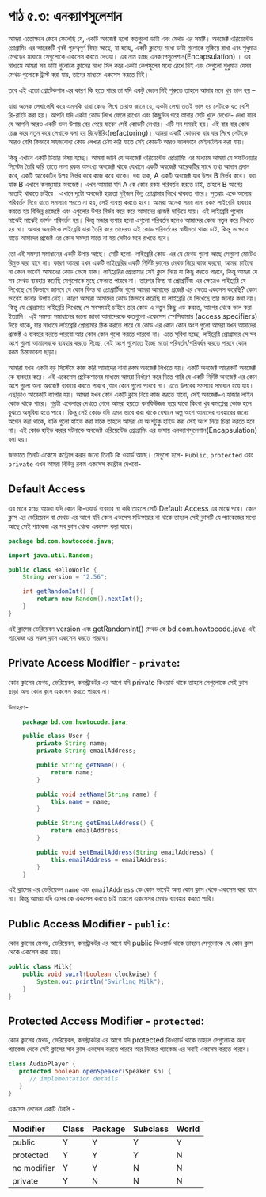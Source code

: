 # পাঠ ৫.৩: এনক্যাপসুলেশান

আমরা এতোক্ষনে জেনে ফেলেছি যে, একটি অবজেক্ট হলো কতগুলো ডাটা এবং মেথড এর সমষ্টি। অবজেক্ট ওরিয়েন্টেড প্রোগ্রামিং এর আরেকটি খুবই গুরুত্বপূর্ণ বিষয় আছে, যা হচ্ছে, একটি ক্লাসের মধ্যে ডাটা গুলোকে লুকিয়ে রাখা এবং শুধুমাত্র মেথডের মাধ্যমে সেগুলোকে একসেস করতে দেওয়া। এর নাম হচ্ছে এনক্যাপসুলেশান\(Encapsulation\) । এর মাধ্যমে আমরা সব ডাটা গুলোকে ক্লাসের মধ্যে সিল করে একটা কেপসুলের মধ্যে রেখে দিই এবং সেগুলো শুধুমাত্র যেসব মেথড গুলোকে ট্রাস্ট করা যায়, তাদের মাধ্যমে একসেস করতে দিই।

তবে এই এতো প্রোটেকশান এর কারণ কি হতে পারে তা যদি একটু জেনে নিই শুরুতে তাহলে আমার মনে খুব ভাল হয় –

যারা অনেক লেখালেখি করে এমনকি যারা কোড লিখে তারাও জানে যে, একটা লেখা ততই ভাল হয় সেটাকে যত বেশি রি-রাইট করা হয়। আপনি যদি একটা কোড লিখে ফেলে রাখেন এবং কিছুদিন পরে আবার সেটি খুলে দেখেন- দেখা যাবে যে আপনি আরও একটি ভাল উপায় বের পেয়ে যাবেন সেই কোডটি লেখার। এটি সব সময়ই হয়। এই বার বার কোড চেঞ্জ করে নতুন করে লেখাকে বলা হয় রিফেক্টরিং\(refactoring\)। আমরা একটি কোডকে বার বার লিখে সেটাকে আরও বেশি কিভাবে সহজবোধ্য কোড লেখার চেষ্টা করি যাতে সেই কোডটি আরও ভালভাবে মেইনটেইন করা যায়।

কিন্তু এখানে একটি চিন্তার বিষয় হচ্ছে। আমরা জানি যে অবজেক্ট ওরিয়েন্টেড প্রোগ্রামিং এর মাধ্যমে আমরা যে সফটওয়্যার সিস্টেম তৈরি করি তাতে নানা রকম অসংখ্য অবজেক্ট থাকে যেখানে একটি অবজেক্ট আরেকটির সাথে তথ্য আদান প্রদান করে, একটি আরেকটির উপর নির্ভর করে কাজ করে থাকে। ধরা যাক, A একটি অবজেক্ট যার উপর B নির্ভর করে। ধরা যাক B এখানে কনজ্যুমার অবজেক্ট। এখন আমারা যদি A কে কোন রকম পরিবর্তন করতে চাই, তাহলে B আগের মতোই থাকতে চাইবে। এখানে দুটো অবজেক্ট হয়তো দুইজন ভিন্ন প্রোগ্রামার লিখে থাকতে পারে। সুতরাং একে অন্যের পরিবর্তন নিয়ে যাতে সমস্যায় পরতে না হয়, সেই ব্যবস্থা করতে হবে। আমরা অনেক সময় নানা রকম লাইব্রেরি ব্যবহার করতে হয় বিভিন্ন প্রজেক্টে এবং এগুলোর উপর নির্ভর করে করে আমাদের প্রজেক্ট দাড়িয়ে যায়। এই লাইব্রেরি গুলোর মাঝেই মাঝেই ভার্সন পরিবর্তন হয়। কিন্তু মজার ব্যপার হলো এগুলো পরিবর্তন হলেও আমাদের কোড নতুন করে লিখতে হয় না। আবার অন্যদিকে লাইব্রেরি যারা তৈরি করে তাদেরও এই কোড পরিবর্তনের স্বাধীনতা থাকা চাই, কিন্তু সক্ষেত্রে যাতে আমাদের প্রজেক্ট এর কোন সমস্যা যাতে না হয় সেটাও মনে রাখতে হবে।

তো এই সমস্যা সমাধানের একটি উপায় আছে। সেটি হলো- লাইব্রেরি কোড-এর যে মেথড গুলো আছে সেগুলো মোটেও রিমুভ করা যাবে না। কারণ আমরা যখন একটি লাইব্রেরির একটি নির্দিষ্ট ক্লাসের মেথড নিয়ে কাজ করবো, আমরা চাইবো না কোন ভাবেই আমাদের কোড ভেঙ্গে যাক। লাইব্রেরির প্রোগ্রামার সেই ক্লাস নিয়ে যা কিছু করতে পারবে, কিন্তু আমরা যে সব মেথড ব্যবহার করেছি সেগুলোকে মুছে ফেলতে পারবে না। তারপর ফিল্ড বা প্রোপ্রার্টিজ এর ক্ষেত্রেও লাইব্রেরি যে লিখেছে সে কিভাবে জানবে যে কোন ফিল্ড বা প্রোপ্রার্টিজ গুলো আমরা আমাদের প্রজেক্ট এর ক্ষেত্রে একসেস করেছি? কোন ভাবেই জানার উপায় নেই। কারণ আমারা আমাদের কোড কিভাবে করেছি যা লাইব্রেরি যে লিখেছে তার জানার কথা নয়। কিন্তু যে প্রোগ্রামার লাইব্রেরি লিখেছে সে সবসময়ই চাইবে তার কোড এ নতুন কিছু এড করতে, আগের থেকে ভাল করা ইত্যাদি। এ্ই সমস্যা সমাধানের জন্যে জাভা আমাদেরকে কতগুলো একেসেস স্পেসিফায়ার \(access specifiers\) দিয়ে থাকে, যার মাধ্যমে লাইব্রেরি প্রোগ্রামার ঠিক করতে পারে যে কোড এর কোন কোন অংশ গুলো আমরা যখন আমাদের প্রজেক্ট এ ব্যবহার করতে পারবো আর কোন কোন গুলো করতে পারবো না। এতে সুবিধা হচ্ছে, লাইব্রেরি প্রোগ্রামার সে সব অংশ গুলো আমাদেরকে ব্যবহার করতে দিচ্ছে, সেই অংশ গুলোতে ইচ্ছে মতো পরিবর্তন/পরিবর্ধন করতে পারবে কোন রকম চিন্তাভাবনা ছাড়া।

আমারা যখন একটা বড় সিস্টেমে কাজ করি আমাদের নানা রকম অবজেক্ট লিখতে হয়। একটি অবজেক্ট আরেকটি অবজেক্ট কে ব্যবহার করে। এই একেসেস প্রটেকশানের মাধ্যমে আমরা নির্ধারণ করে দিতে পারি যে একটি নির্দিষ্ট অবজেক্ট এর কোন অংশ গুলো অন্য অবজেক্ট ব্যবহার করতে পারবে ,আর কোন গুলো পারবে না। এতে উপরের সমস্যার সমাধান হয়ে যায়। এছাড়াও আরেকটি ব্যাপার হয়। আমরা যখন কোন একটি ক্লাস নিয়ে কাজ করতে যাবো, সেই অবজেক্ট-এ হাজার লাইন কোড থাকে পারে। পুরটা একেবারে দেখতে গেলে আমরা হয়তো কনফিউজড হয়ে যাবো কিংবা খুব কমপ্লেক্স কোড হলে বুঝতে অসুবিধা হতে পারে। কিন্তু সেই কোড যদি এমন ভাবে করা থাকে যেখানে অল্প অংশ আমাদের ব্যবহারের জন্যে অপেন করা থাকে, বাকি গুলো হাইড করা যাকে তাহলে আমরা যে অংশটুকু হাইড করা সেই অংশ নিয়ে চিন্তা করতে হবে না। এই কোড হাইড করার ঘটনাকে অবজেক্ট ওরিয়েন্টেড প্রোগ্রামিং এর ভাষায় এনক্যাপসুলেশান\(Encapsulation\) বলা হয়।

জাভাতে তিনটি একেসে কন্ট্রোল করার জন্যে তিনটি কি ওয়ার্ড আছে। সেগুলো হলে- ‌`Public`, `protected` এবং `private` এখন আমরা বিভিন্ন রকম একসেস কন্ট্রোল দেখবো-

## Default Access

এর মানে হচ্ছে আমরা যদি কোন কি-ওয়ার্ড ব্যবহার না করি তাহলে সেটি Default Access এর মাঝে পরে। কোন ক্লাস এর ভেরিয়েবল বা মেথড এর আগে যদি কোন একসেস মডিফায়ার না থাকে তাহলে সেই ক্লাসটি যে প্যাকেজের মধ্যে আছে সেই প্যাকেজ এর সব ক্লাস থেকে একসেস করা যাবে।

```java
package bd.com.howtocode.java;

import java.util.Random;

public class HelloWorld {
    String version = "2.56";

    int getRandomInt() {
        return new Random().nextInt();
    }
}
```

এই ক্লাসের ভেরিয়েবল version এবং getRandomInt\(\) মেথড কে bd.com.howtocode.java এই প্যাকেজ এর সকল ক্লাস একসেস করতে পারবে।

## Private Access Modifier - `private`:

কোন ক্লাসের মেথড, ভেরিয়েবল, কনস্ট্রাকটর এর আগে যদি private কিওয়ার্ড থাকে তাহলে সেগুলোকে সেই ক্লাস ছাড়া অন্য কোন ক্লাস একসেস করতে পারবে না।

উদাহরণ-

```java
    package bd.com.howtocode.java;

    public class User {
        private String name;
        private String emailAddress;

        public String getName() {
            return name;
        }

        public void setName(String name) {
            this.name = name;
        }

        public String getEmailAddress() {
            return emailAddress;
        }

        public void setEmailAddress(String emailAddress) {
            this.emailAddress = emailAddress;
        }
    }
```

এই ক্লাসের এর ভেরিয়েবল `name` এবং `emailAddress` কে কোন ভাবেই অন্য কোন ক্লাস থেকে একসেস করা যাবে না। কিন্তু আমরা যদি এদের কে একসেস করতে চাই তাহলে একসেসর মেথড ব্যাবহার করতে পারি।

## Public Access Modifier - `public`:

কোন ক্লাসের মেথড, ভেরিয়েবল, কনস্ট্রাকটর এর আগে যদি public কিওয়ার্ড থাকে তাহলে সেগুলোকে যে কোন ক্লাস থেকে একসেস করা যায়।

```java
public class Milk{
    public void swirl(boolean clockwise) {
        System.out.println("Swirling Milk");
    }
}
```

## Protected Access Modifier - `protected`:

কোন ক্লাসের মেথড, ভেরিয়েবল, কনস্ট্রাকটর এর আগে যদি protected কিওয়ার্ড থাকে তাহলে সেগুলোকে অন্য প্যাকেজ থেকে সেই ক্লাসের সাব ক্লাস একসেস করতে পারবে আর নিজের প্যাকেজ এর সবাই একসেস করতে পারবে।

```java
class AudioPlayer {
   protected boolean openSpeaker(Speaker sp) {
      // implementation details
   }
}
```

একসেস লেভেল একটি টেবলি -

| Modifier | Class | Package | Subclass | World |
| :--- | :--- | :--- | :--- | :--- |
| public | Y | Y | Y | Y |
| protected | Y | Y | Y | N |
| no modifier | Y | Y | N | N |
| private | Y | N | N | N |

